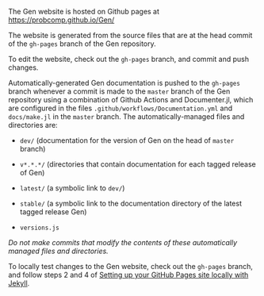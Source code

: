 The Gen website is hosted on Github pages at https://probcomp.github.io/Gen/

The website is generated from the source files that are at the head commit of the `gh-pages` branch of the Gen repository.

To edit the website, check out the `gh-pages` branch, and commit and push changes.

Automatically-generated Gen documentation is pushed to the `gh-pages` branch whenever a commit is made to the `master` branch of the Gen repository using a combination of Github Actions and Documenter.jl, which are configured in the files `.github/workflows/Documentation.yml` and `docs/make.jl` in the `master` branch.
The automatically-managed files and directories are:

- `dev/` (documentation for the version of Gen on the head of `master` branch)

- `v*.*.*/` (directories that contain documentation for each tagged release of Gen)

- `latest/` (a symbolic link to `dev/`)

- `stable/` (a symbolic link to the documentation directory of the latest tagged release Gen)

- `versions.js`

*Do not make commits that modify the contents of these automatically managed files and directories.*

To locally test changes to the Gen website, check out the `gh-pages` branch, and follow steps 2 and 4 of [Setting up your GitHub Pages site locally with Jekyll](https://help.github.com/en/articles/setting-up-your-github-pages-site-locally-with-jekyll).
